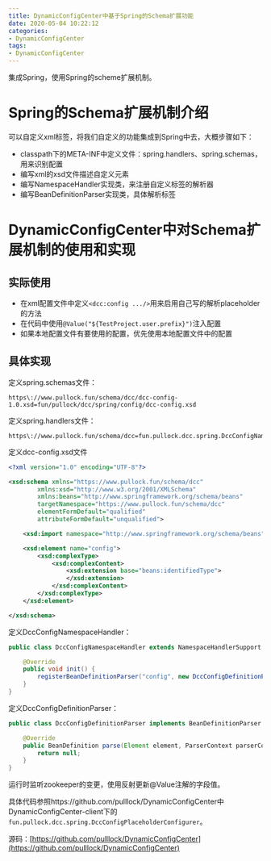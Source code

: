 ```yaml
---
title: DynamicConfigCenter中基于Spring的Schema扩展功能
date: 2020-05-04 10:22:12
categories: 
- DynamicConfigCenter
tags:
- DynamicConfigCenter
---
```


集成Spring，使用Spring的scheme扩展机制。

<!--more-->

# Spring的Schema扩展机制介绍

可以自定义xml标签，将我们自定义的功能集成到Spring中去，大概步骤如下：

- classpath下的META-INF中定义文件：spring.handlers、spring.schemas，用来识别配置
- 编写xml的xsd文件描述自定义元素
- 编写NamespaceHandler实现类，来注册自定义标签的解析器
- 编写BeanDefinitionParser实现类，具体解析标签

# DynamicConfigCenter中对Schema扩展机制的使用和实现

## 实际使用

- 在xml配置文件中定义`<dcc:config .../>`用来启用自己写的解析placeholder的方法
- 在代码中使用`@Value("${TestProject.user.prefix}")`注入配置
- 如果本地配置文件有要使用的配置，优先使用本地配置文件中的配置

## 具体实现

定义spring.schemas文件：

```properties
https\://www.pullock.fun/schema/dcc/dcc-config-1.0.xsd=fun/pullock/dcc/spring/config/dcc-config.xsd
```

定义spring.handlers文件：

```properties
https\://www.pullock.fun/schema/dcc=fun.pullock.dcc.spring.DccConfigNamespaceHandler
```

定义dcc-config.xsd文件

```xml
<?xml version="1.0" encoding="UTF-8"?>

<xsd:schema xmlns="https://www.pullock.fun/schema/dcc"
		xmlns:xsd="http://www.w3.org/2001/XMLSchema"
		xmlns:beans="http://www.springframework.org/schema/beans"
		targetNamespace="https://www.pullock.fun/schema/dcc"
		elementFormDefault="qualified"
		attributeFormDefault="unqualified">

	<xsd:import namespace="http://www.springframework.org/schema/beans" schemaLocation="https://www.springframework.org/schema/beans/spring-beans.xsd"/>

	<xsd:element name="config">
		<xsd:complexType>
			<xsd:complexContent>
				<xsd:extension base="beans:identifiedType">
				</xsd:extension>
			</xsd:complexContent>
		</xsd:complexType>
	</xsd:element>

</xsd:schema>

```

定义DccConfigNamespaceHandler：

```java
public class DccConfigNamespaceHandler extends NamespaceHandlerSupport {

    @Override
    public void init() {
        registerBeanDefinitionParser("config", new DccConfigDefinitionParser());
    }
}
```

定义DccConfigDefinitionParser：

```java
public class DccConfigDefinitionParser implements BeanDefinitionParser {

    @Override
    public BeanDefinition parse(Element element, ParserContext parserContext) {
        return null;
    }
}
```

运行时监听zookeeper的变更，使用反射更新@Value注解的字段值。

具体代码参照https://github.com/pulllock/DynamicConfigCenter中DynamicConfigCenter-client下的`fun.pullock.dcc.spring.DccConfigPlaceholderConfigurer`。



源码：[https://github.com/pulllock/DynamicConfigCenter](https://github.com/pulllock/DynamicConfigCenter)

